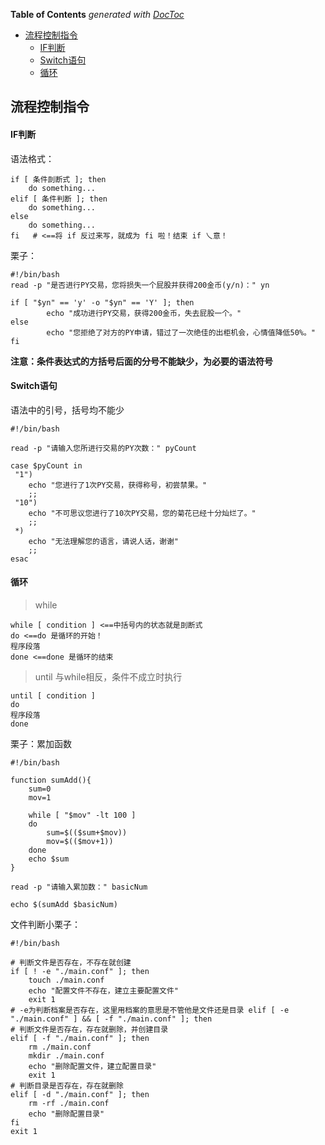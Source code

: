 <!-- START doctoc generated TOC please keep comment here to allow auto update -->
<!-- DON'T EDIT THIS SECTION, INSTEAD RE-RUN doctoc TO UPDATE -->
**Table of Contents**  *generated with [DocToc](https://github.com/thlorenz/doctoc)*

- [流程控制指令](#%E6%B5%81%E7%A8%8B%E6%8E%A7%E5%88%B6%E6%8C%87%E4%BB%A4)
    - [IF判断](#if%E5%88%A4%E6%96%AD)
    - [Switch语句](#switch%E8%AF%AD%E5%8F%A5)
    - [循环](#%E5%BE%AA%E7%8E%AF)

<!-- END doctoc generated TOC please keep comment here to allow auto update -->

## 流程控制指令

#### IF判断

语法格式：

	if [ 条件刞断式 ]; then
		do something...
	elif [ 条件判断 ]; then
		do something...
	else
		do something...
	fi   # <==将 if 反过来写，就成为 fi 啦！结束 if 乀意！

栗子：

	#!/bin/bash
	read -p "是否进行PY交易，您将损失一个屁股并获得200金币(y/n)：" yn
	
	if [ "$yn" == 'y' -o "$yn" == 'Y' ]; then
	        echo "成功进行PY交易，获得200金币，失去屁股一个。"
	else
	        echo "您拒绝了对方的PY申请，错过了一次绝佳的出柜机会，心情值降低50%。"
	fi

**注意：条件表达式的方括号后面的分号不能缺少，为必要的语法符号**

#### Switch语句

语法中的引号，括号均不能少

	#!/bin/bash
	
	read -p "请输入您所进行交易的PY次数：" pyCount
	
	case $pyCount in
	 "1")
		echo "您进行了1次PY交易，获得称号，初尝禁果。"
		;;
	 "10")
		echo "不可思议您进行了10次PY交易，您的菊花已经十分灿烂了。"
		;;
	 *)
		echo "无法理解您的语言，请说人话，谢谢"
		;;
	esac

#### 循环

> while

	while [ condition ] <==中括号内的状态就是刞断式
	do <==do 是循环的开始！
	程序段落
	done <==done 是循环的结束

> until 与while相反，条件不成立时执行

	until [ condition ]
	do
	程序段落
	done

栗子：累加函数

	#!/bin/bash
	
	function sumAdd(){
	    sum=0
	    mov=1
	
	    while [ "$mov" -lt 100 ]
	    do
	        sum=$(($sum+$mov))
	        mov=$(($mov+1))
	    done
	    echo $sum 
	}
	
	read -p "请输入累加数：" basicNum
	
	echo $(sumAdd $basicNum)


文件判断小栗子：

	#!/bin/bash
	
	# 判断文件是否存在，不存在就创建
	if [ ! -e "./main.conf" ]; then
	    touch ./main.conf
	    echo "配置文件不存在，建立主要配置文件"
	    exit 1
	# -e为判断档案是否存在，这里用档案的意思是不管他是文件还是目录 elif [ -e "./main.conf" ] && [ -f "./main.conf" ]; then
	# 判断文件是否存在，存在就删除，并创建目录
	elif [ -f "./main.conf" ]; then
	    rm ./main.conf
	    mkdir ./main.conf
	    echo "删除配置文件，建立配置目录"
	    exit 1
	# 判断目录是否存在，存在就删除
	elif [ -d "./main.conf" ]; then
	    rm -rf ./main.conf
	    echo "删除配置目录"
	fi
	exit 1



